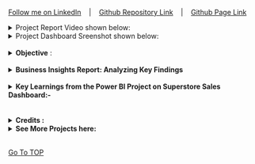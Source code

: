 [Follow me on LinkedIn](https://www.linkedin.com/in/abhishekmishra3/) &nbsp;&nbsp; | &nbsp;&nbsp; [Github Repository Link](https://github.com/abhishekmishra8/Power-BI-Project-Superstore-Sales-Dashboard) &nbsp;&nbsp; | &nbsp;&nbsp; [Github Page Link](https://abhishekmishra8.github.io/Power-BI-Project-Superstore-Sales-Dashboard/)<br>

<details><summary>Project Report Video shown below:</summary>
<video width="650" height="360" controls autoplay muted loop>
<source src="Files/Images/Dashboard Video.mp4" type="video/mp4">
click the Github Page Link to see the video
</video> </details>
<details><summary>Project Dashboard Sreenshot shown below:</summary>  
<img src="Files/Images/Sales Dashboard Superstore.JPG" width="400" height="250" /> &nbsp;&nbsp; <img src="Files/Images/Dashboard Forecast.JPG" width="400" height="250" /></details>  <br>

<details><summary> <b>Objective</b> :</summary>  To contribute to the success of a business by utilizing techniques, specifically focusing on time series analysis, to provide valuable insights and accurate sales forecasting.<br>
- Dashboard Creation<br>
- Data Analysis<br>
- Sales Forecasting<br>
- Actionable Insights and Recommendations<br>
</details><br>

<details><summary><strong>Business Insights Report: Analyzing Key Findings</strong></summary>
<br>

<b>Executive Summary:</b> <br>
This report presents a comprehensive analysis of key findings derived from our business data. By examining payment modes, regions, customer segments, sales performance, profitability, shipping modes, product categories, sales forecast, and state-wise sales, we have gained valuable insights that can guide our business decisions and strategies. These findings shed light on customer preferences, market dynamics, and areas of opportunity. By leveraging these insights, we can optimize our operations, drive sales growth, and enhance profitability.<br><br>

<b>Payment Mode Analysis:</b><br>
Cash on Delivery (COD) emerged as the most popular payment mode, accounting for 42.62% of the total sum of sales. This finding suggests that a significant portion of our customer base prefers the convenience and trust associated with paying upon delivery. We should ensure a seamless COD process while exploring incentives to encourage customers to adopt online or card-based payments, which can streamline operations and reduce cash-handling risks.<br><br>

<b>Regional Analysis:</b><br>
The West region stood out with the highest sum of sales, accounting for 33.37% of the total. This dominance presents an opportunity to allocate additional resources for marketing and promotional activities tailored to this region. By understanding customer preferences and establishing strong local partnerships, we can enhance brand visibility and engage effectively with the West region's market.<br><br>

<b>Segment Analysis:</b><br>
The Consumer segment was the top contributor to sales, accounting for 48.09% of the total sum. To capitalize on this segment's potential, we should implement personalized marketing campaigns, loyalty programs, and customer retention initiatives. Understanding consumer preferences and delivering exceptional customer service will be key to strengthening our position in this segment.<br><br>

<b>Sales Analysis:</b><br>
Sales in 2020 surpassed those in 2019, indicating positive growth. December was a critical month, contributing 10.61% of the total sum of sales in 2020. We should leverage the holiday season by designing targeted marketing campaigns, offering exclusive promotions, and optimizing inventory management. Providing excellent customer service during this peak period will enhance customer satisfaction and drive repeat business.<br><br>

<b>Profit Analysis:</b><br>
Profitability in 2020 outperformed 2019, with December 2019 and March 2020 being notable months. By analyzing these divergences, we can identify the underlying factors and develop strategies to optimize profitability. Factors such as seasonality, market conditions, costs, pricing, and customer behavior should be carefully evaluated to mitigate risks and improve profitability throughout the year.<br><br>

<b>Shipping Mode Analysis:</b><br>
Standard Class emerged as the most preferred shipping mode, accounting for 58.27% of the total sum of sales. Understanding customer preferences for different shipping modes will help optimize logistics and improve customer satisfaction. Balancing efficiency and cost-effectiveness while meeting customer expectations should be a priority across all shipping modes.<br><br>

<b>Product Category Analysis:</b><br>
Office Supplies led in sales, followed by Technology and Furniture. Office Supplies accounted for 41.11% of the total sum of sales, highlighting its popularity. By understanding the demand and preferences for each category, we can optimize product offerings, pricing strategies, and marketing campaigns to maximize sales and profitability.<br><br>

<b>Sales Forecast Analysis:</b><br>
Sales exhibited a significant upward trend, with a 3,924.22% increase between January 1, 2019, and December 31, 2020. Recognizing this trend and understanding the factors driving it, such as promotions or market demand, will allow us to allocate resources effectively and capitalize on future growth opportunities.<br><br>

<b>State-wise Sales Analysis:</b><br>
California dominated sales, with the highest sum, accounting for 30.92% of the total. Analyzing sales performance across states helps us identify potential growth areas, target marketing efforts, and tailor strategies to local market conditions.<br><br>

<b>Conclusion:</b><br>
The findings presented in this report provide valuable insights into various aspects of our business. By analyzing payment modes, regions, customer segments, sales performance, profitability, shipping modes, product categories, sales forecasts, and state-wise sales, we can make informed decisions and formulate strategies to optimize operations, drive growth, and enhance profitability. It is crucial to continue monitoring these metrics, conduct further analysis, and adapt our strategies based on evolving customer preferences and market dynamics. By leveraging these insights effectively, we can stay ahead of the competition and deliver exceptional value to our customers.
</details><br>



<details><summary><strong>Key Learnings from the Power BI Project on Superstore Sales Dashboard:-</strong></summary><br>

1. Data Import: Importing CSV files into Power BI and connecting them to create a dataset for analysis.<br><br>

2. Data Transformation: Using Power Query to clean and prepare the data. This involves removing unnecessary columns and ensuring proper data types for accurate analysis.<br><br>

3. Visual Customization: Changing the canvas background to enhance the overall look and feel of the dashboard.<br><br>

4. Clustered Bar Chart: Creating clustered bar charts to visualize sales by category, subcategory, and ship mode. This allows for easy comparison and identification of trends.<br>
<img src="Files/Images/Filter of Top 3 Sales by Sub Category Bar Chart.JPG" width="350" height="450" /><br><br>

5. Stacked Area Chart: to compare sales and profit year over year. Analyzing monthly sales and profit trends provides insights into performance patterns.<br>
<img src="Files/Images/Area Chart Sales Profit Insight YoY.JPG" width="600" height="350" /><br><br>

6. Map Visualization: Displaying state-wise sales and profit using a map. <br>
- To Enable value on Map follow the steps. File -> Options & Settings -> Options -> Security -> tick 'Use Map and Filled Map Visuals'.  
<img src="Files/Images/Map Value Enable Setting.JPG" width="400" height="400" /><br><br>

7. Donut Chart: to showcase sales by segment, payment mode, and region.<br><br>

8. Slicer: to filer the report by region.<br><br>

9. Display the KPIs using Card.<br> Sum of Sales, Profit, Quantity, Average Delivery Time ( Create New column Step 10)<br><br>

10. Add new Column. This helps analyze the efficiency of order processing and delivery.<br> AvgDeliveryTime = DATEDIFF('SuperStore_Sales_Dataset'[Order Date],'SuperStore_Sales_Dataset'[Ship Date],DAY) <br><br>

11. Sales Forecast: Adding a new page to showcase sales forecast using a line chart visual. This allows users to analyze and predict future sales trends based on historical data.<br><br>

Through these key steps, the Superstore Sales Dashboard in Power BI enables users to gain valuable insights, identify trends, and make data-driven decisions to optimize sales performance and improve overall business outcomes.  
</details>  <br><br>

<details><summary><strong>Credits :</strong></summary>
Thank you Rishabh Mishra for the guidance.<br>

[Guided Project Youtube Video Click Here](https://www.youtube.com/watch?v=fZn83JRt4Nk&t=560s)

</details>

<details><summary><strong>See More Projects here:</strong></summary>

1. <a href="https://abhishekmishra8.github.io/Power-BI-Project-Bank-Domain/">Bank Domain Dashboard</a> <br>
2. <a href="https://abhishekmishra8.github.io/PowerBI_Project_HR_Employees/">HR Employees Dashboard</a>

</details>
<br>

[Go To TOP](#TOP)
